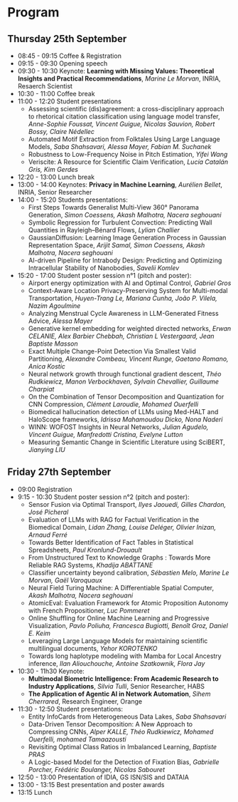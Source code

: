 # Program

## Thursday 25th September
* 08:45 - 09:15 Coffee & Registration
* 09:15 - 09:30 Opening speech
* 09:30 - 10:30 Keynote: **Learning with Missing Values: Theoretical Insights and Practical Recommendations**, *Marine Le Morvan*, INRIA, Resaerch Scientist 
* 10:30 - 11:00 Coffee break
* 11:00 - 12:20 Student presentations
    * Assessing scientific (dis)agreement: a cross-disciplinary approach to rhetorical citation classification using language model transfer, *Anne-Sophie Foussat, Vincent Guigue, Nicolas Sauvion, Robert Bossy, Claire Nédellec*
    * Automated Motif Extraction from Folktales Using Large Language Models, *Saba Shahsavari, Alessa Mayer, Fabian M. Suchanek*
    * Robustness to Low-Frequency Noise in Pitch Estimation, *Yifei Wang*
    * Veriscite: A Resource for Scientific Claim Verification, *Lucía Catalán Gris, Kim Gerdes*
* 12:20 - 13:00 Lunch break
* 13:00 - 14:00 Keynotes: **Privacy in Machine Learning**, *Aurélien Bellet*, INRIA, Senior Researcher
* 14:00 - 15:20 Students presentations:
    * First Steps Towards Generalist Multi-View 360° Panorama Generation, *Simon Coessens, Akash Malhotra, Nacera seghouani* 
    * Symbolic Regression for Turbulent Convection: Predicting Wall Quantities in Rayleigh–Bénard Flows, *Lylian Challier*
    * GaussianDiffusion: Learning Image Generation Process in Gaussian Representation Space, *Arijit Samal, Simon Coessens, Akash Malhotra, Nacera seghouani*
    * AI-driven Pipeline for Intrabody Design: Predicting and Optimizing Intracellular Stability of Nanobodies, *Savelii Komlev*
* 15:20 - 17:00 Student poster session n°1 (pitch and poster):
    * Airport energy optimization with AI and Optimal Control, *Gabriel Gros*
    * Context-Aware Location Privacy-Preserving System for Multi-modal Transportation, *Huyen-Trang Le, Mariana Cunha, João P. Vilela, Nazim Agoulmine*
    * Analyzing Menstrual Cycle Awareness in LLM-Generated Fitness Advice, *Alessa Mayer*
    * Generative kernel embedding for weighted directed networks, *Erwan CELANIE, Alex Barbier Chebbah, Christian L Vestergaard, Jean Baptiste Masson*
    * Exact Multiple Change-Point Detection Via Smallest Valid Partitioning, *Alexandre Combeau, Vincent Runge, Gaetano Romano, Anica Kostic* 
    * Neural network growth through functional gradient descent, *Théo Rudkiewicz, Manon Verbockhaven, Sylvain Chevallier, Guillaume Charpiat*
    * On the Combination of Tensor Decomposition and Quantization for CNN Compression, *Clément Laroudie, Mohamed Ouerfelli*
    * Biomedical hallucination detection of LLMs using Med-HALT and HaloScope frameworks, *Idrissa Mahamoudou Dicko, Nona Naderi*
    * WINN: WOFOST Insights in Neural Networks, *Julian Agudelo, Vincent Guigue, Manfredotti Cristina, Evelyne Lutton*
    * Measuring Semantic Change in Scientific Literature using SciBERT, *Jianying LIU*


## Friday 27th September
* 09:00 Registration
* 9:15 - 10:30 Student poster session n°2 (pitch and poster):
    * Sensor Fusion via Optimal Transport, *Ilyes Jaouedi, Gilles Chardon, José Picheral*
    * Evaluation of LLMs with RAG for Factual Verification in the Biomedical Domain, *Lidan Zhang, Louise Deléger, Olivier Inizan, Arnaud Ferré*
    * Towards Better Identification of Fact Tables in Statistical Spreadsheets, *Paul Kronlund-Drouault*
    * From Unstructured Text to Knowledge Graphs : Towards More Reliable RAG Systems, *Khadija ABATTANE*
    * Classifier uncertainty beyond calibration, *Sébastien Melo, Marine Le Morvan, Gaël Varoquaux*
    * Neural Field Turing Machine: A Differentiable Spatial Computer, *Akash Malhotra, Nacera seghouani*
    * AtomicEval: Evaluation Framework for Atomic Proposition Autonomy with French Propositioner, *Luc Pommeret*
    * Online Shuffling for Online Machine Learning and Progressive Visualization, *Pavlo Poliuha, Francesca Bugiotti, Benoît Groz, Daniel E. Keim*
    * Leveraging Large Language Models for maintaining scientific multilingual documents, *Yehor KOROTENKO*
    * Towards long haplotype modeling with Mamba for Local Ancestry inference, *Ilan Aliouchouche, Antoine Szatkownik, Flora Jay*
* 10:30 - 11h30 Keynote:
    * **Multimodal Biometric Intelligence: From Academic Research to Industry Applications**, *Silvia Tulli*, Senior Researcher, HABS
    * **The Application of Agentic AI in Network Automation**, *Sihem Cherrared*, Research Engineer, Orange
* 11:30 - 12:50 Student presentations:
    * Entity InfoCards from Heterogeneous Data Lakes, *Saba Shahsavari*
    * Data-Driven Tensor Decomposition: A New Approach to Compressing CNNs, *Alper KALLE, Théo Rudkiewicz, Mohamed Ouerfelli, mohamed Tamaazousti*
    * Revisiting Optimal Class Ratios in Imbalanced Learning, *Baptiste PRAS*
    * A Logic-based Model for the Detection of Fixation Bias, *Gabrielle Porcher, Frédéric Boulanger, Nicolas Sabouret*
* 12:50 - 13:00 Presentation of IDIA, GS ISN/SIS and DATAIA
* 13:00 - 13:15 Best presentation and poster awards
* 13:15 Lunch

